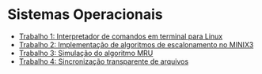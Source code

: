 # Sistemas Operacionais

* [Trabalho 1: Interpretador de comandos em terminal para Linux](https://github.com/fernandabucheri/sistemas-operacionais/tree/master/Trabalho%201)
* [Trabalho 2: Implementação de algoritmos de escalonamento no MINIX3](https://github.com/fernandabucheri/sistemas-operacionais/tree/master/Trabalho%202)
* [Trabalho 3: Simulação do algoritmo MRU](https://github.com/fernandabucheri/sistemas-operacionais/tree/master/Trabalho%203)
* [Trabalho 4: Sincronização transparente de arquivos](https://github.com/fernandabucheri/sistemas-operacionais/tree/master/Trabalho%204)
